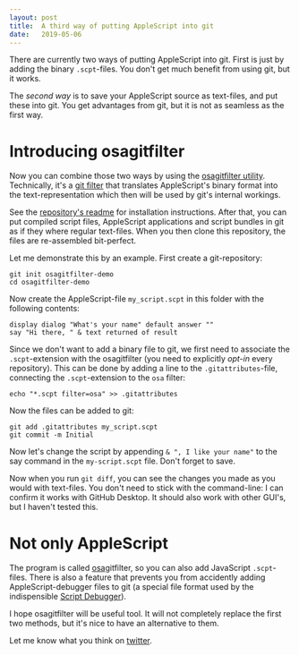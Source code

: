 ```yaml
---
layout: post
title:  A third way of putting AppleScript into git
date:   2019-05-06
---
```


There are currently two ways of putting AppleScript into git. First is just by adding the binary `.scpt`-files. You don't get much benefit from using git, but it works.

The _second way_ is to save your AppleScript source as text-files, and put these into git. You get advantages from git, but it is not as seamless as the first way.


Introducing osagitfilter
========================
Now you can combine those two ways by using the [osagitfilter utility][osagitfilter]. Technically, it's a [git filter][] that translates AppleScript's binary format into the text-representation which then will be used by git's internal workings.

See the [repository's readme][ogf-readme] for installation instructions. After that, you can put compiled script files, AppleScript applications and script bundles in git as if they where regular text-files. When you then clone this repository, the files are re-assembled bit-perfect.

Let me demonstrate this by an example. First create a git-repository:

	git init osagitfilter-demo
	cd osagitfilter-demo

Now create the AppleScript-file `my_script.scpt` in this folder with the following contents:

	display dialog "What's your name" default answer ""
	say "Hi there, " & text returned of result

Since we don't want to add a binary file to git, we first need to associate the `.scpt`-extension with the osagitfilter (you need to explicitly _opt-in_ every repository). This can be done by adding a line to the `.gitattributes`-file, connecting the `.scpt`-extension to the `osa` filter:

	echo "*.scpt filter=osa" >> .gitattributes

Now the files can be added to git:

	git add .gitattributes my_script.scpt
	git commit -m Initial

Now let's change the script by appending `& ", I like your name"` to the say command in the `my-script.scpt` file. Don't forget to save.

Now when you run `git diff`, you can see the changes you made as you would with text-files. You don't need to stick with the command-line: I can confirm it works with GitHub Desktop. It should also work with other GUI's, but I haven't tested this. 


Not only AppleScript
====================
The program is called [osa][]gitfilter, so you can also add JavaScript `.scpt`-files. There is also a feature that prevents you from accidently adding AppleScript-debugger files to git (a special file format used by the indispensible [Script Debugger](scriptdebugger)).

I hope osagitfilter will be useful tool. It will not completely replace the first two methods, but it's nice to have an alternative to them.

Let me know what you think on [twitter][twitter].

<html><!-- [at this thread][as-forum-thread] on Late Night Software's AppleScript forum. --></html>


[git filter]: https://git-scm.com/book/en/v2/Customizing-Git-Git-Attributes#filters_a
[osagitfilter]: https://github.com/doekman/osagitfilter/
[ogf-readme]: https://github.com/doekman/osagitfilter/blob/master/README.md
[osa]: https://developer.apple.com/library/archive/documentation/AppleScript/Conceptual/AppleScriptX/Concepts/osa.html "The Open Scripting Architecture (OSA) provides a standard and extensible mechanism for interapplication communication in OS X."
[scriptdebugger]: https://latenightsw.com
[twitter]: https://twitter.com/doekezanstra/status/1125696216573140993
[as-forum-thread]: https://forum.latenightsw.com
